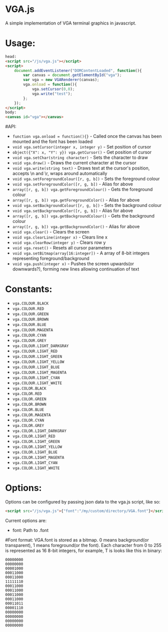 # VGA.js
A simple implementation of VGA terminal graphics in javascript.

# Usage:
```html
head:
<script src="/js/vga.js"></script>
<script>
    document.addEventListener("DOMContentLoaded", function(){
        var canvas = document.getElementById("vga");
        var vga = new VGARenderer(canvas);
        vga.onload = function(){
            vga.setCursor(0,0);
            vga.write("test");
        };
    });
</script>
body:
<canvas id="vga"></canvas>
```
#API:
* `function vga.onload = function(){}` - Called once the canvas has been mounted and the font has been loaded
* `void vga.setCursor(integer x, integer y)` - Set position of cursor
* `object({"X": x, "Y": y}) vga.getCursor()` - Get position of cursor
* `void vga.setChar(string character)` - Sets the character to draw
* `void vga.draw()` - Draws the current character at the cursor
* `void vga.write(string text)` - Draws text at the cursor's position, accepts \n and \r, wraps around automatically
* `void vga.setForegroundColour([r, g, b])` - Sets the foreground colour
* `void vga.setForegroundColor([r, g, b])` - Alias for above
* `array([r, g, b]) vga.getForegroundColour()` - Gets the foreground colour
* `array([r, g, b]) vga.getForegroundColor()` - Alias for above
* `void vga.setBackgroundColour([r, g, b])` - Sets the background colour
* `void vga.setBackgroundColor([r, g, b])` - Alias for above
* `array([r, g, b]) vga.getBackgroundColour()` - Gets the background colour
* `array([r, g, b]) vga.getBackgroundColor()` - Alias for above
* `void vga.clear()` - Clears the screen
* `void vga.clearLine(integer x)` - Clears line x
* `void vga.clearRow(integer y)` - Clears row y
* `void vga.reset()` - Resets all cursor parameters
* `void vga.setBitmap(array[16:integer])` - A array of 8-bit integers representing foreground/background
* `void vga.push(integer x)` - Pushes the screen upwards(or downwards?), forming new lines allowing continuation of text

# Constants:
* `vga.COLOUR.BLACK`
* `vga.COLOUR.RED`
* `vga.COLOUR.GREEN`
* `vga.COLOUR.BROWN`
* `vga.COLOUR.BLUE`
* `vga.COLOUR.MAGENTA`
* `vga.COLOUR.CYAN`
* `vga.COLOUR.GREY`
* `vga.COLOUR.LIGHT_DARKGRAY`
* `vga.COLOUR.LIGHT_RED`
* `vga.COLOUR.LIGHT_GREEN`
* `vga.COLOUR.LIGHT_YELLOW`
* `vga.COLOUR.LIGHT_BLUE`
* `vga.COLOUR.LIGHT_MAGENTA`
* `vga.COLOUR.LIGHT_CYAN`
* `vga.COLOUR.LIGHT_WHITE`
* `vga.COLOR.BLACK`
* `vga.COLOR.RED`
* `vga.COLOR.GREEN`
* `vga.COLOR.BROWN`
* `vga.COLOR.BLUE`
* `vga.COLOR.MAGENTA`
* `vga.COLOR.CYAN`
* `vga.COLOR.GREY`
* `vga.COLOR.LIGHT_DARKGRAY`
* `vga.COLOR.LIGHT_RED`
* `vga.COLOR.LIGHT_GREEN`
* `vga.COLOR.LIGHT_YELLOW`
* `vga.COLOR.LIGHT_BLUE`
* `vga.COLOR.LIGHT_MAGENTA`
* `vga.COLOR.LIGHT_CYAN`
* `vga.COLOR.LIGHT_WHITE`

# Options:
Options can be configured by passing json data to the vga.js script, like so:
```html
<script src="/js/vga.js">{"font":"/my/custom/directory/VGA.font"}</script>
```
Current options are:
* font: Path to .font

#Font format:
VGA.font is stored as a bitmap. 0 means background(or transparent), 1 means foreground(or the font).
Each character from 0 to 255 is represented as 16 8-bit integers, for example, T is looks like this in binary:
```
00000000
00000000
00001000
00011000
00011000
11111110
00011000
00011000
00011000
00011000
00011011
00001110
00000000
00000000
00000000
00000000
```
